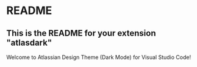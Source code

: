 # README
## This is the README for your extension "atlasdark"
Welcome to Atlassian Design Theme (Dark Mode) for Visual Studio Code!
